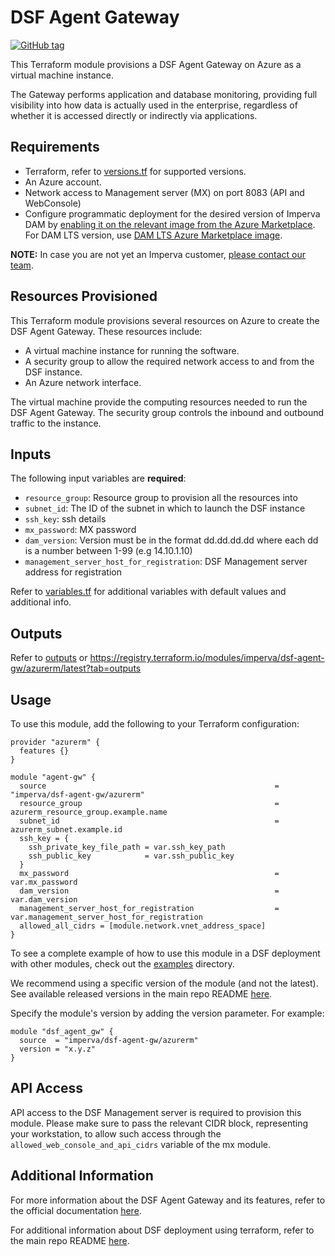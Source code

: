 # DSF Agent Gateway
[![GitHub tag](https://img.shields.io/github/v/tag/imperva/dsfkit.svg)](https://github.com/imperva/dsfkit/tags)

This Terraform module provisions a DSF Agent Gateway on Azure as a virtual machine instance.

The Gateway performs application and database monitoring, providing full visibility into how data is actually used in the enterprise, regardless of whether it is accessed directly or indirectly via applications.

## Requirements
* Terraform, refer to [versions.tf](versions.tf) for supported versions.
* An Azure account.
* Network access to Management server (MX) on port 8083 (API and WebConsole)
* Configure programmatic deployment for the desired version of Imperva DAM by [enabling it on the relevant image from the Azure Marketplace](https://portal.azure.com/#view/Microsoft_Azure_Marketplace/LegalTermsSkuProgrammaticAccessBlade/legalTermsSkuProgrammaticAccessData~/%7B%22product%22%3A%7B%22publisherId%22%3A%22imperva%22%2C%22offerId%22%3A%22imperva-dam-v14%22%2C%22planId%22%3A%22securesphere-imperva-dam-14%22%2C%22standardContractAmendmentsRevisionId%22%3Anull%2C%22isCspEnabled%22%3Atrue%7D%7D). For DAM LTS version, use [DAM LTS Azure Marketplace image](https://portal.azure.com/#view/Microsoft_Azure_Marketplace/LegalTermsSkuProgrammaticAccessBlade/legalTermsSkuProgrammaticAccessData~/%7B%22product%22%3A%7B%22publisherId%22%3A%22imperva%22%2C%22offerId%22%3A%22imperva-dam-v14-lts%22%2C%22planId%22%3A%22securesphere-imperva-dam-14%22%2C%22standardContractAmendmentsRevisionId%22%3Anull%2C%22isCspEnabled%22%3Atrue%7D%7D).

**NOTE:** In case you are not yet an Imperva customer, [please contact our team](https://www.imperva.com/contact-us/).

## Resources Provisioned
This Terraform module provisions several resources on Azure to create the DSF Agent Gateway. These resources include:
* A virtual machine instance for running the software.
* A security group to allow the required network access to and from the DSF instance.
* An Azure network interface.

The virtual machine provide the computing resources needed to run the DSF Agent Gateway. The security group controls the inbound and outbound traffic to the instance.

## Inputs

The following input variables are **required**:

* `resource_group`: Resource group to provision all the resources into
* `subnet_id`: The ID of the subnet in which to launch the DSF instance
* `ssh_key`: ssh details
* `mx_password`: MX password
* `dam_version`: Version must be in the format dd.dd.dd.dd where each dd is a number between 1-99 (e.g 14.10.1.10)
* `management_server_host_for_registration`: DSF Management server address for registration

Refer to [variables.tf](variables.tf) for additional variables with default values and additional info.

## Outputs

Refer to [outputs](outputs.tf) or https://registry.terraform.io/modules/imperva/dsf-agent-gw/azurerm/latest?tab=outputs


## Usage

To use this module, add the following to your Terraform configuration:

```
provider "azurerm" {
  features {}
}

module "agent-gw" {
  source                                                   = "imperva/dsf-agent-gw/azurerm"
  resource_group                                           = azurerm_resource_group.example.name
  subnet_id                                                = azurerm_subnet.example.id
  ssh_key = {
    ssh_private_key_file_path = var.ssh_key_path
    ssh_public_key            = var.ssh_public_key
  }
  mx_password                                              = var.mx_password
  dam_version                                              = var.dam_version
  management_server_host_for_registration                  = var.management_server_host_for_registration
  allowed_all_cidrs = [module.network.vnet_address_space]
}
```

To see a complete example of how to use this module in a DSF deployment with other modules, check out the [examples](../../../examples/) directory.

We recommend using a specific version of the module (and not the latest).
See available released versions in the main repo README [here](https://github.com/imperva/dsfkit#version-history).

Specify the module's version by adding the version parameter. For example:

```
module "dsf_agent_gw" {
  source  = "imperva/dsf-agent-gw/azurerm"
  version = "x.y.z"
}
```

## API Access
API access to the DSF Management server is required to provision this module. Please make sure to pass the relevant CIDR block, representing your workstation, to allow such access through the `allowed_web_console_and_api_cidrs` variable of the mx module.

## Additional Information

For more information about the DSF Agent Gateway and its features, refer to the official documentation [here](https://docs.imperva.com/bundle/v14.11-database-activity-monitoring-user-guide/page/378.htm).

For additional information about DSF deployment using terraform, refer to the main repo README [here](https://github.com/imperva/dsfkit/tree/1.7.5).